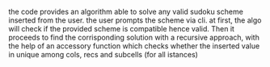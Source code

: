 the code provides an algorithm able to solve any valid sudoku scheme inserted from the user.
the user prompts the scheme via cli.
at first, the algo will check if the provided scheme is compatible hence valid.
Then it proceeds to find the corrisponding solution with a recursive approach, with the help of an accessory function which
checks whether the inserted value in unique among cols, recs and subcells (for all istances)
